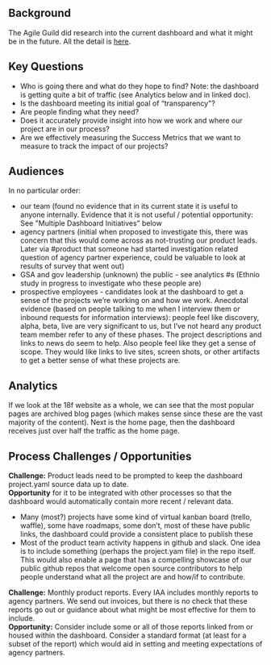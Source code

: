## Background

The Agile Guild did research into the current dashboard and what it might be in the future. All the detail is [here](https://docs.google.com/document/d/1H8Jq40_CYpmOjiXQZxBxZotyzZQmtS0i3-rLN2yZqYY/edit#).

## Key Questions

- Who is going there and what do they hope to find?  Note: the dashboard is getting quite a bit of traffic (see Analytics below and in linked doc).
- Is the dashboard meeting its initial goal of “transparency"?
- Are people finding what they need?  
- Does it accurately provide insight into how we work and where our project are in our process?  
- Are we effectively measuring the Success Metrics that we want to measure to track the impact of our projects?

## Audiences

In no particular order:

- our team (found no evidence that in its current state it is useful to anyone internally. Evidence that it is not useful / potential opportunity: See "Multiple Dashboard Initiatives” below
- agency partners (initial when proposed to investigate this, there was concern that this would come across as not-trusting our product leads.  Later via #product that someone had started investigation related question of agency partner experience, could be valuable to look at results of survey that went out)
- GSA and gov leadership (unknown)
the public - see analytics #s (Ethnio study in progress to investigate who these people are)
- prospective employees - candidates look at the dashboard to get a sense of the projects we’re working on and how we work.  Anecdotal evidence (based on people talking to me when I interview them or inbound requests for information interviews): people feel like discovery, alpha, beta, live are very significant to us, but I’ve not heard any product team member refer to any of these phases.  The project descriptions and links to news do seem to help.  Also people feel like they get a sense of scope.  They would like links to live sites, screen shots, or other artifacts to get a better sense of what these projects are.

## Analytics

If we look at the 18f website as a whole, we can see that the most popular pages are archived blog pages (which makes sense since these are the vast majority of the content).  Next is the home page, then the dashboard receives just over half the traffic as the home page.

## Process Challenges / Opportunities
**Challenge:** Product leads need to be prompted to keep the dashboard project.yaml source data up to date.   
**Opportunity** for it to be integrated with other processes so that the dashboard would automatically contain more recent / relevant data.
- Many (most?) projects have some kind of virtual kanban board (trello, waffle), some have roadmaps, some don’t, most of these have public links, the dashboard could provide a consistent place to publish these
- Most of the product team activity happens in github and slack.  One idea is to include something (perhaps the project.yam file) in the repo itself.  This would also enable a page that has a compelling showcase of our public github repos that welcome open source contributors to help people understand what all the project are and how/if to contribute.

**Challenge:** Monthly product reports. Every IAA includes monthly reports to agency partners.  We send out invoices, but there is no check that these reports go out or guidance about what might be most effective for them to include.  
**Opportunity:** Consider include some or all of those reports linked from or housed within the dashboard.  Consider a standard format (at least for a subset of the report) which would aid in setting and meeting expectations of agency partners.

